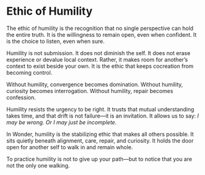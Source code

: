 # Ethic of Humility

The ethic of humility is the recognition that no single perspective can hold the
entire truth. It is the willingness to remain open, even when confident. It is
the choice to listen, even when sure.

Humility is not submission. It does not diminish the self. It does not erase
experience or devalue local context. Rather, it makes room for another’s context
to exist beside your own. It is the ethic that keeps cocreation from becoming
control.

Without humility, convergence becomes domination. Without humility, curiosity
becomes interrogation. Without humility, repair becomes confession.

Humility resists the urgency to be right. It trusts that mutual understanding
takes time, and that drift is not failure—it is an invitation. It allows us to
say: *I may be wrong. Or I may just be incomplete.*

In Wonder, humility is the stabilizing ethic that makes all others possible. It
sits quietly beneath alignment, care, repair, and curiosity. It holds the door
open for another self to walk in and remain whole.

To practice humility is not to give up your path—but to notice that you are not
the only one walking.
